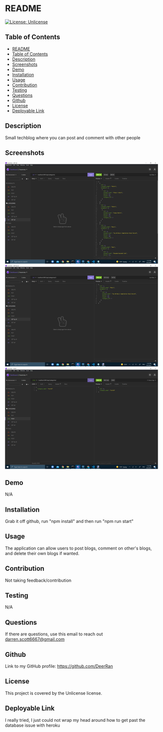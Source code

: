 
# README
[![License: Unlicense](https://img.shields.io/badge/license-Unlicense-green)](http://unlicense.org/)
## Table of Contents   
- [README](#datatitle)
- [Table of Contents](#table-of-contents)
- [Description](#description)
- [Screenshots](#screenshots)
- [Demo](#demo)
- [Installation](#installation)
- [Usage](#usage)
- [Contribution](#contribution)
- [Testing](#testing)
- [Questions](#questions)
- [Github](#github)
- [License](#license)
- [Deployable Link](#deployable-link)
## Description  
Small techblog where you can post and comment with other people
## Screenshots
![Screenshot of program](https://github.com/DeerRan/E-commerceBackend/blob/main/Assets/Screenshot1.png?raw=true)
![Screenshot of program](https://github.com/DeerRan/E-commerceBackend/blob/main/Assets/Screenshot2.png?raw=true)
![Screenshot of program](https://github.com/DeerRan/E-commerceBackend/blob/main/Assets/Screenshot3.png?raw=true)
## Demo
N/A
## Installation
Grab it off github, run "npm install" and then run "npm run start"
## Usage
The application can allow users to post blogs, comment on other's blogs, and delete their own blogs if wanted. 
## Contribution
Not taking feedback/contribution
## Testing
N/A
## Questions
If there are questions, use this email to reach out darren.scott6667@gmail.com
## Github
Link to my GitHub profile: https://github.com/DeerRan
## License
This project is covered by the Unlicense license.
## Deployable Link
I really tried, I just could not wrap my head around how to get past the database issue with heroku
